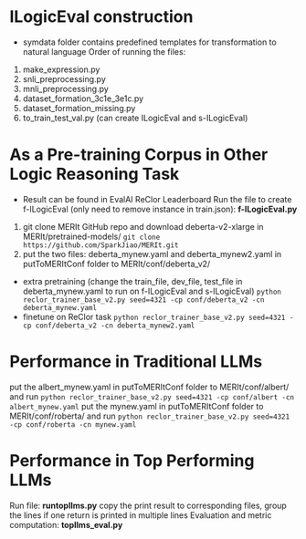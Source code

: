 # ILogicEval construction
- symdata folder contains predefined templates for transformation to natural language
Order of running the files:
1) make_expression.py
2) snli_preprocessing.py
3) mnli_preprocessing.py
4) dataset_formation_3c1e_3e1c.py
5) dataset_formation_missing.py
6) to_train_test_val.py (can create ILogicEval and s-ILogicEval)


# As a Pre-training Corpus in Other Logic Reasoning Task
- Result can be found in EvalAI ReClor Leaderboard
Run the file to create f-ILogicEval (only need to remove instance in train.json): **f-ILogicEval.py**
1) git clone MERIt GitHub repo and download deberta-v2-xlarge in MERIt/pretrained-models/
```git clone https://github.com/SparkJiao/MERIt.git```
2) put the two files: deberta_mynew.yaml and deberta_mynew2.yaml in putToMERItConf folder to MERIt/conf/deberta_v2/
- extra pretraining (change the train_file, dev_file, test_file in deberta_mynew.yaml to run on f-ILogicEval and s-ILogicEval)
```python reclor_trainer_base_v2.py seed=4321 -cp conf/deberta_v2 -cn deberta_mynew.yaml```
- finetune on ReClor task
```python reclor_trainer_base_v2.py seed=4321 -cp conf/deberta_v2 -cn deberta_mynew2.yaml```


# Performance in Traditional LLMs
put the albert_mynew.yaml in putToMERItConf folder to MERIt/conf/albert/ and run
```python reclor_trainer_base_v2.py seed=4321 -cp conf/albert -cn albert_mynew.yaml```
put the mynew.yaml in putToMERItConf folder to MERIt/conf/roberta/ and run
```python reclor_trainer_base_v2.py seed=4321 -cp conf/roberta -cn mynew.yaml```


# Performance in Top Performing LLMs
Run file: **runtopllms.py**
copy the print result to corresponding files, group the lines if one return is printed in multiple lines
Evaluation and metric computation: **topllms_eval.py**